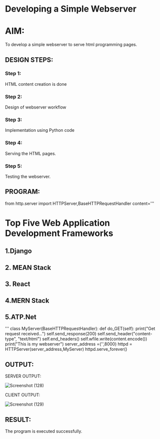 # Developing a Simple Webserver

# AIM:

To develop a simple webserver to serve html programming pages.

## DESIGN STEPS:

### Step 1:

HTML content creation is done

### Step 2:

Design of webserver workflow

### Step 3:

Implementation using Python code

### Step 4:

Serving the HTML pages.

### Step 5:

Testing the webserver.

## PROGRAM:
from http.server import HTTPServer,BaseHTTPRequestHandler
content='''
<!doctype html>
<html>
<head>
<title> My Web Server</title>
</head>
<body>
<h1>Top Five Web Application Development Frameworks</h1>
<h2>1.Django</h2>
<h2>2. MEAN Stack</h2>
<h2>3. React </h2>
<h2>4.MERN Stack</h2>
<h2>5.ATP.Net</h2>
</body>
</html>
'''
class MyServer(BaseHTTPRequestHandler):
def do_GET(self):
print("Get request received...")
self.send_response(200)
self.send_header("content-type", "text/html")
self.end_headers()
self.wfile.write(content.encode())
print("This is my webserver")
server_address =('',8000)
httpd = HTTPServer(server_address,MyServer)
httpd.serve_forever()

## OUTPUT:
SERVER OUTPUT:

![Screenshot (128)](https://github.com/gowriganeshns/webserver/assets/147474426/14ffb205-1c78-419b-a796-d0c8b245e51e)

CLIENT OUTPUT:

![Screenshot (129)](https://github.com/gowriganeshns/webserver/assets/147474426/ba304172-14cf-4c97-be5f-ee65b0b48510)


## RESULT:
The program is executed successfully.

